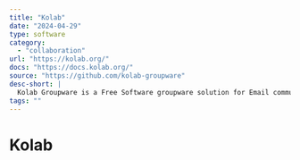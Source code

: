 ```yaml
---
title: "Kolab"
date: "2024-04-29"
type: software
category:
  - "collaboration"
url: "https://kolab.org/"
docs: "https://docs.kolab.org/"
source: "https://github.com/kolab-groupware"
desc-short: |
  Kolab Groupware is a Free Software groupware solution for Email communications, Events & Appointments, Contacts and more.
tags: ""
---
```

# Kolab
